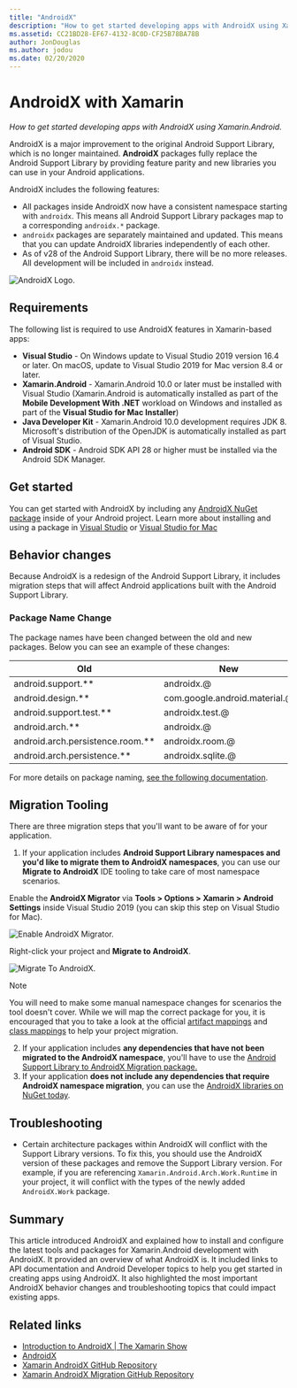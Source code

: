 ```yaml
---
title: "AndroidX"
description: "How to get started developing apps with AndroidX using Xamarin.Android."
ms.assetid: CC21BD28-EF67-4132-8C0D-CF25B78BA78B
author: JonDouglas
ms.author: jodou
ms.date: 02/20/2020
---
```

# AndroidX with Xamarin

_How to get started developing apps with AndroidX using Xamarin.Android._

AndroidX is a major improvement to the original Android Support Library, which is no longer maintained. **AndroidX** packages fully replace the Android Support Library by providing feature parity and new libraries you can use in your Android applications.

AndroidX includes the following features:

- All packages inside AndroidX now have a consistent namespace starting with `androidx`. This means all Android Support Library packages map to a corresponding `androidx.*` package.
- `androidx` packages are separately maintained and updated. This means that you can update AndroidX libraries independently of each other.
- As of v28 of the Android Support Library, there will be no more releases. All development will be included in `androidx` instead.

![AndroidX Logo.](~/android/platform/androidx-images/AndroidXLogo.png)

## Requirements

The following list is required to use AndroidX features in Xamarin-based apps:

- **Visual Studio** - On Windows update to Visual Studio 2019 version 16.4 or later. On macOS, update to Visual Studio 2019 for Mac version 8.4 or later.
- **Xamarin.Android** - Xamarin.Android 10.0 or later must be installed with Visual Studio (Xamarin.Android is automatically installed as part of the **Mobile Development With .NET** workload on Windows and installed as part of the **Visual Studio for Mac Installer**)
- **Java Developer Kit** - Xamarin.Android 10.0 development requires JDK 8. Microsoft's distribution of the OpenJDK is automatically installed as part of Visual Studio.
- **Android SDK** - Android SDK API 28 or higher must be installed via the Android SDK Manager.

## Get started

You can get started with AndroidX by including any [AndroidX NuGet package](https://www.nuget.org/packages?q=Tags%3A%22AndroidX%22+Authors%3A%22Microsoft%22) inside of your Android project. Learn more about installing and using a package in [Visual Studio](/nuget/quickstart/install-and-use-a-package-in-visual-studio) or [Visual Studio for Mac](/nuget/quickstart/install-and-use-a-package-in-visual-studio-mac)

## Behavior changes

Because AndroidX is a redesign of the Android Support Library, it includes migration steps that will affect Android applications built with the Android Support Library.

### Package Name Change
The package names have been changed between the old and new packages. Below you can see an example of these changes:

| Old                    | New                    |
| ---------------------- | ---------------------- |
| android.support.**     | androidx.@             |
| android.design.**      | com.google.android.material.@ |
| android.support.test.** | androidx.test.@       |
| android.arch.**        | androidx.@             |
| android.arch.persistence.room.** | androidx.room.@ |
| android.arch.persistence.** | androidx.sqlite.@ |

For more details on package naming, [see the following documentation](https://developer.android.com/jetpack/androidx/migrate#artifact_mappings).

## Migration Tooling

There are three migration steps that you'll want to be aware of for your application.

1. If your application includes **Android Support Library namespaces and you'd like to migrate them to AndroidX namespaces**, you can use our **Migrate to AndroidX** IDE tooling to take care of most namespace scenarios. 

Enable the **AndroidX Migrator** via **Tools > Options > Xamarin > Android Settings** inside Visual Studio 2019 (you can skip this step on Visual Studio for Mac).

![Enable AndroidX Migrator.](~/android/platform/androidx-images/EnableAndroidXMigrator.png)

Right-click your project and **Migrate to AndroidX**.

![Migrate To AndroidX.](~/android/platform/androidx-images/MigrateToAndroidX.png)

> [!NOTE] 
> You will need to make some manual namespace changes for scenarios the tool doesn't cover. While we will map the correct package for you, it is encouraged that you to take a look at the official 
> [artifact mappings](https://developer.android.com/jetpack/androidx/migrate/artifact-mappings) and [class mappings](https://developer.android.com/jetpack/androidx/migrate/class-mappings) to help your project migration.

2. If your application includes **any dependencies that have not been migrated to the AndroidX namespace**, you'll have to use the [Android Support Library to AndroidX Migration package.](https://www.nuget.org/packages/Xamarin.AndroidX.Migration)
3. If your application **does not include any dependencies that require AndroidX namespace migration**, you can use the [AndroidX libraries on NuGet today](https://www.nuget.org/packages?q=Tags%3A%22AndroidX%22+Authors%3A%22Microsoft%22).

## Troubleshooting

- Certain architecture packages within AndroidX will conflict with the Support Library versions. To fix this, you should use the AndroidX version of these packages and remove the Support Library version. For example, if you are referencing `Xamarin.Android.Arch.Work.Runtime` in your project, it will conflict with the types of the newly added `AndroidX.Work` package.

## Summary

This article introduced AndroidX and explained how to install and configure the latest tools and packages for Xamarin.Android development with AndroidX. It provided an overview of what AndroidX is. It included links to API documentation and Android Developer topics to help you get started in 
creating apps using AndroidX. It also highlighted the most important AndroidX behavior changes and troubleshooting topics that could impact existing apps.

## Related links

- [Introduction to AndroidX | The Xamarin Show](https://www.youtube.com/watch?v=M_l3RjTev5A)
- [AndroidX](https://developer.android.com/jetpack/androidx)
- [Xamarin AndroidX GitHub Repository](https://github.com/xamarin/AndroidX)
- [Xamarin AndroidX Migration GitHub Repository](https://github.com/xamarin/XamarinAndroidXMigration)